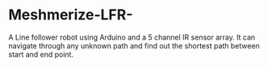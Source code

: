 # Meshmerize-LFR-
A Line follower robot using Arduino and a 5 channel IR sensor array. It can navigate through any unknown path and find out the shortest path between start and end point.
